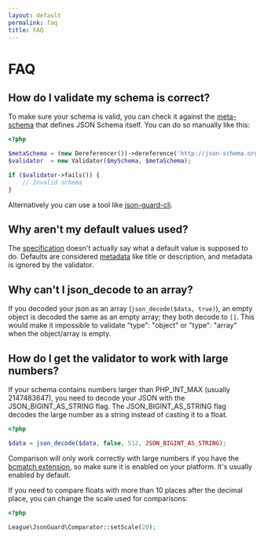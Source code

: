 ```yaml
---
layout: default
permalink: faq
title: FAQ
---
```


# FAQ

## How do I validate my schema is correct?

To make sure your schema is valid, you can check it against the [meta-schema](http://json-schema.org/schema) that defines JSON Schema itself.  You can do so manually like this:

```php
<?php

$metaSchema = (new Dereferencer())->dereference('http://json-schema.org/draft-04/schema#');
$validator  = new Validator($mySchema, $metaSchema);

if ($validator->fails()) {
    // Invalid schema
}
```

Alternatively you can use a tool like [json-guard-cli](https://github.com/yuloh/json-guard-cli).

## Why aren't my default values used?

The [specification](http://json-schema.org/latest/json-schema-validation.html#rfc.section.6.2) doesn't actually say what a default value is supposed to do.  Defaults are considered [metadata](https://spacetelescope.github.io/understanding-json-schema/reference/generic.html#metadata) like title or description, and metadata is ignored by the validator.

## Why can't I json_decode to an array?

If you decoded your json as an array (`json_decode($data, true)`), an empty object is decoded the same as an empty array; they both decode to `[]`.  This would make it impossible to validate "type": "object" or "type": "array" when the object/array is empty.

## How do I get the validator to work with large numbers?

If your schema contains numbers larger than PHP_INT_MAX (usually 2147483647), you need to decode your JSON with the JSON_BIGINT_AS_STRING flag.  The JSON_BIGINT_AS_STRING flag decodes the large number as a string instead of casting it to a float.

```php
<?php

$data = json_decode($data, false, 512, JSON_BIGINT_AS_STRING);
```

Comparison will only work correctly with large numbers if you have the [bcmatch extension](http://php.net/manual/en/book.bc.php), so make sure it is enabled on your platform.  It's usually enabled by default.

If you need to compare floats with more than 10 places after the decimal place, you can change the scale used for comparisons:

```php
<?php

League\JsonGuard\Comparator::setScale(20);
```
